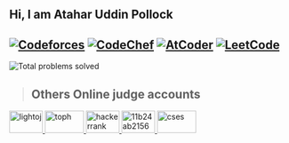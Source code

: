 ## Hi, I am Atahar Uddin Pollock

[![Codeforces](https://img.shields.io/badge/Codeforces-1476-cyan?style=for-the-badge&logo=codeforces)](https://codeforces.com/profile/Pollock)  [![CodeChef](https://img.shields.io/badge/CodeChef-1835-purple?style=for-the-badge&logo=codechef)](https://www.codechef.com/users/pollock_12)    [![AtCoder](https://img.shields.io/badge/AtCoder-675-brightgreen?style=for-the-badge&logo=atcoder)](https://atcoder.jp/users/Pollock)  [![LeetCode](https://img.shields.io/badge/LeetCode-1789-blue?style=for-the-badge&logo=leetcode)](https://leetcode.com/u/pollock_12/)
---
![Total problems solved](https://img.shields.io/badge/Total%20problems%20solved-~2500-brightgreen?style=for-the-badge&logoColor=white&logo=toph)
> ## Others Online judge accounts
<!--
[![Light ](https://img.shields.io/badge/LightOj%20-pollock-brightgreen?style=for-the-badge&logo=lightroom)](https://lightoj.com/user/pollock)    [![Toph](https://img.shields.io/badge/Toph%20-Pollock-brightgreen?style=for-the-badge&logoColor=white&logo=toph)](https://toph.co/u/pollock)  [![Hackerrank](https://img.shields.io/badge/Hackerrank%20-A_Big_Zero-brightgreen?style=for-the-badge&logoColor=white&logo=toph)](https://www.hackerrank.com/profile/A_Big_Zero) [![Vjudge](https://img.shields.io/badge/Vjudge%20-A_Big_Zero-brightgreen?style=for-the-badge&logoColor=white&logo=toph)](https://vjudge.net/user/Atahar_pollock) [![CSES](https://img.shields.io/badge/CSES%20-Pollock-brightgreen?style=for-the-badge&logoColor=white&logo=toph)](https://cses.fi/user/75700) 
-->
<!-- ![Codeforces](https://img.shields.io/badge/dynamic/json?color=blue&label=Codeforces&query=$.result[0].rating&url=https://codeforces.com/api/user.info?handles=Pollock&style=for-the-badge&logo=codeforces) 
-->
<!--
 > Contact with Me
 <img src="https://i.ibb.co/5j0XpDR/linkedin.png" alt="LinkedIn" width="22px" />
-->

<!-- light oj -->
<a href="https://lightoj.com/user/pollock" title="LightOJ">
  <img src="https://i.ibb.co/cT0g4Jy/lightoj.png" alt="lightoj" height="40px" width="60px"/>
</a>

<!-- toph -->
<a href="https://toph.co/u/pollock" title="toph">
  <img src="https://i.ibb.co/8jgL0cb/toph.png" alt="toph" height="40px" width="70px"/>
</a>
<!-- hacker rank -->
<a href="https://www.hackerrank.com/profile/A_Big_Zero" title="Hackerrank">
  <img src="https://i.ibb.co/QbLwV6Q/hackerrank.jpg" alt="hackerrank" height="40px" width="60px"/>
</a>

<!-- vjudge-->
<a href="https://vjudge.net/user/Atahar_pollock" title="Vjudge">
  <img src="https://i.ibb.co/kcyXj9D/11b24ab2156955d8f3fa.png" alt="11b24ab2156955d8f3fa" height="40px" width="60px"/>
</a>

<!-- cses-->
<a href="https://cses.fi/user/75700" title="CSES">
  <img src="https://i.ibb.co/RSQVcq7/cses.jpg" alt="cses" height="40px" width="70px"/>
</a>
<!-- Replace "images/" with the actual path to your images folder -->


<!-- Adjust the image links and URLs accordingly with your own social media profiles -->
